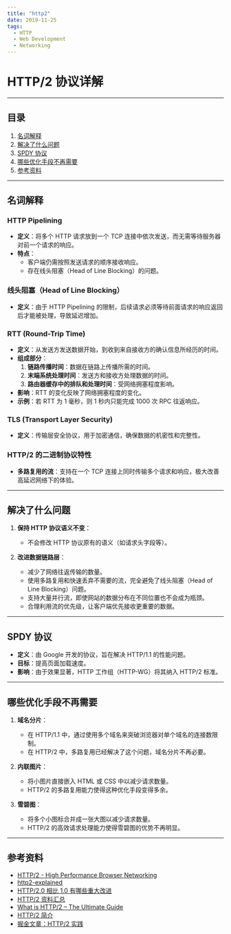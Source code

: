 ```yaml
---
title: "http2"
date: 2019-11-25
tags:
  - HTTP
  - Web Development
  - Networking
---
```


# HTTP/2 协议详解

---

## 目录

1. [名词解释](#名词解释)
2. [解决了什么问题](#解决了什么问题)
3. [SPDY 协议](#spdy-协议)
4. [哪些优化手段不再需要](#哪些优化手段不再需要)
5. [参考资料](#参考资料)

---

## 名词解释

### HTTP Pipelining
- **定义**：将多个 HTTP 请求放到一个 TCP 连接中依次发送，而无需等待服务器对前一个请求的响应。
- **特点**：
  - 客户端仍需按照发送请求的顺序接收响应。
  - 存在线头阻塞（Head of Line Blocking）的问题。

### 线头阻塞（Head of Line Blocking）
- **定义**：由于 HTTP Pipelining 的限制，后续请求必须等待前面请求的响应返回后才能被处理，导致延迟增加。

### RTT (Round-Trip Time)
- **定义**：从发送方发送数据开始，到收到来自接收方的确认信息所经历的时间。
- **组成部分**：
  1. **链路传播时间**：数据在链路上传播所需的时间。
  2. **末端系统处理时间**：发送方和接收方处理数据的时间。
  3. **路由器缓存中的排队和处理时间**：受网络拥塞程度影响。
- **影响**：RTT 的变化反映了网络拥塞程度的变化。
- **示例**：若 RTT 为 1 毫秒，则 1 秒内只能完成 1000 次 RPC 往返响应。

### TLS (Transport Layer Security)
- **定义**：传输层安全协议，用于加密通信，确保数据的机密性和完整性。

### HTTP/2 的二进制协议特性
- **多路复用的流**：支持在一个 TCP 连接上同时传输多个请求和响应，极大改善高延迟网络下的体验。

---

## 解决了什么问题

1. **保持 HTTP 协议语义不变**：
   - 不会修改 HTTP 协议原有的语义（如请求头字段等）。
   
2. **改进数据链路层**：
   - 减少了网络往返传输的数量。
   - 使用多路复用和快速丢弃不需要的流，完全避免了线头阻塞（Head of Line Blocking）问题。
   - 支持大量并行流，即使网站的数据分布在不同位置也不会成为瓶颈。
   - 合理利用流的优先级，让客户端优先接收更重要的数据。

---

## SPDY 协议

- **定义**：由 Google 开发的协议，旨在解决 HTTP/1.1 的性能问题。
- **目标**：提高页面加载速度。
- **影响**：由于效果显著，HTTP 工作组（HTTP-WG）将其纳入 HTTP/2 标准。

---

## 哪些优化手段不再需要

1. **域名分片**：
   - 在 HTTP/1.1 中，通过使用多个域名来突破浏览器对单个域名的连接数限制。
   - 在 HTTP/2 中，多路复用已经解决了这个问题，域名分片不再必要。

2. **内联图片**：
   - 将小图片直接嵌入 HTML 或 CSS 中以减少请求数量。
   - HTTP/2 的多路复用能力使得这种优化手段变得多余。

3. **雪碧图**：
   - 将多个小图标合并成一张大图以减少请求数量。
   - HTTP/2 的高效请求处理能力使得雪碧图的优势不再明显。

---

## 参考资料

- [HTTP/2 - High Performance Browser Networking](https://hpbn.co/http2/)
- [http2-explained](https://bagder.gitbooks.io/http2-explained/content/zh/part4.html)
- [HTTP/2.0 相比 1.0 有哪些重大改进](https://www.zhihu.com/question/34074946/answer/108588042)
- [HTTP/2 资料汇总](https://imququ.com/post/http2-resource.html)
- [What is HTTP/2 – The Ultimate Guide](https://kinsta.com/learn/what-is-http2/#how_you_can_start_using_http2)
- [HTTP/2 简介](https://developers.google.com/web/fundamentals/performance/http2/)
- [掘金文章：HTTP/2 实践](https://juejin.im/entry/583e9e52ac502e006c30d28c)
